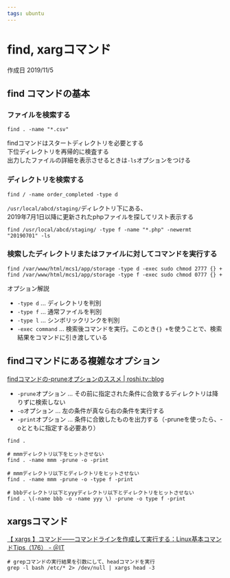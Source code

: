 ```yaml
---
tags: ubuntu
---
```


# find, xargコマンド

作成日 2019/11/5

## find コマンドの基本

### ファイルを検索する

```bash=
find . -name "*.csv"
```

findコマンドはスタートディレクトリを必要とする \
下位ディレクトリを再帰的に検査する \
出力したファイルの詳細を表示させるときは`-ls`オプションをつける

### ディレクトリを検索する

```bash=
find / -name order_completed -type d
```

`/usr/local/abcd/staging/`ディレクトリ下にある、\
2019年7月1日以降に更新されたphpファイルを探してリスト表示する

```bash=
find /usr/local/abcd/staging/ -type f -name "*.php" -newermt "20190701" -ls
```

### 検索したディレクトリまたはファイルに対してコマンドを実行する

```bash=
find /var/www/html/mcs1/app/storage -type d -exec sudo chmod 2777 {} +
find /var/www/html/mcs1/app/storage -type f -exec sudo chmod 0777 {} +
```

オプション解説

- `-type d` ... ディレクトリを判別
- `-type f` ... 通常ファイルを判別
- `-type l` ... シンボリックリンクを判別
- `-exec command` ... 検索後コマンドを実行。このとき`{} +`を使うことで、検索結果をコマンドに引き渡している


## findコマンドにある複雑なオプション

[findコマンドの\-pruneオプションのススメ \| roshi\.tv::blog](https://www.roshi.tv/2011/02/find-prune.html)

- `-prune`オプション ... その前に指定された条件に合致するディレクトリは降りずに検索しない
- `-o`オプション ... 左の条件が真なら右の条件を実行する
- `-print`オプション ... 条件に合致したものを出力する（-pruneを使ったら、-oとともに指定する必要あり） 

```bash=
find .

# mmmディレクトリ以下をヒットさせない
find . -name mmm -prune -o -print

# mmmディレクトリ以下とディレクトリをヒットさせない
find . -name mmm -prune -o -type f -print

# bbbディレクトリ以下とyyyディレクトリ以下とディレクトリをヒットさせない
find . \(-name bbb -o -name yyy \) -prune -o type f -print
```

## xargsコマンド

[【 xargs 】コマンド――コマンドラインを作成して実行する：Linux基本コマンドTips（176） \- ＠IT](https://www.atmarkit.co.jp/ait/articles/1801/19/news014.html)


```bash=
# grepコマンドの実行結果を引数にして、headコマンドを実行
grep -l bash /etc/* 2> /dev/null | xargs head -3
```








